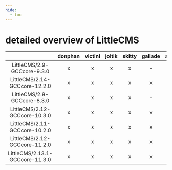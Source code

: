 ```yaml
---
hide:
  - toc
---
```


detailed overview of LittleCMS
==============================

| |donphan|victini|joltik|skitty|gallade|accelgor|swalot|doduo|
| :---: | :---: | :---: | :---: | :---: | :---: | :---: | :---: | :---: |
|LittleCMS/2.9-GCCcore-9.3.0|x|x|x|x|-|-|x|x|
|LittleCMS/2.14-GCCcore-12.2.0|x|x|x|x|x|x|x|x|
|LittleCMS/2.9-GCCcore-8.3.0|x|x|x|x|-|-|x|x|
|LittleCMS/2.12-GCCcore-10.3.0|x|x|x|x|x|-|x|x|
|LittleCMS/2.11-GCCcore-10.2.0|x|x|x|x|x|x|x|x|
|LittleCMS/2.12-GCCcore-11.2.0|x|x|x|x|x|x|x|x|
|LittleCMS/2.13.1-GCCcore-11.3.0|x|x|x|x|x|x|x|x|
